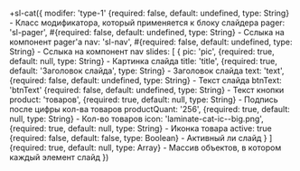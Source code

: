 +sl-cat({
    modifer: 'type-1' {required: false, default: undefined, type: String} - Класс модификатора, который применяется к блоку слайдера
    pager: 'sl-pager', #{required: false, default: undefined, type: String} - Сслыка на компонент pager'a
    nav: 'sl-nav', #{required: false, default: undefined, type: String} - Сслыка на компонент nav
    slides: [ 
        {
            pic: 'pic', {required: true, default: null, type: String} - Картинка слайда
            title: 'title', {required: true, default: 'Заголовок слайда', type: String} - Заголовок слайда
            text: 'text', {required: false, default: undefined, type: String} - Текст слайда
            btnText: 'btnText' {required: false, default: undefined, type: String} - Текст кнопки
            product: 'товаров', {required: true, default: null, type: String} - Подпись после цифры кол-ва товаров
            productQuant: '256', {required: true, default: null, type: String} - Кол-во товаров
            icon: 'laminate-cat-ic--big.png', {required: true, default: null, type: String} - Иконка товара
            active: true {required: false, default: false, type: Boolean} - Активный ли слайд
        }
    ] {required: true, default: null, type: Array} - Массив объектов, в котором каждый элемент слайд
  })